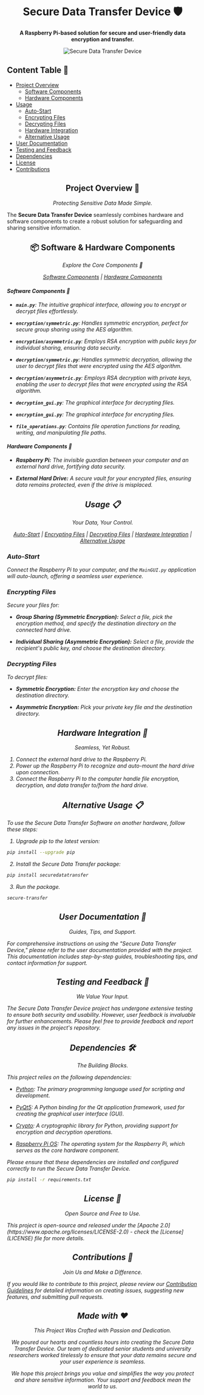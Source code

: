 <!-- Title Section -->
<h1 align="center">Secure Data Transfer Device 🛡️</h1>

<p align="center">
  <strong>A Raspberry Pi-based solution for secure and user-friendly data encryption and transfer.</strong>
</p>

<!-- Image Section -->
<p align="center">
  <img src="https://i.ibb.co/FKk2kQN/19f17e75-14ef-459a-a15d-481419ea99af-2023-10-03-07-40-05.jpg" alt="Secure Data Transfer Device">
</p>

<h2 align="left">Content Table 📑</h2>

<ul>
  <li><a href="#project-overview-">Project Overview</a>
    <ul>
      <li><a href="#software-components-">Software Components</a></li>
      <li><a href="#hardware-components-">Hardware Components</a></li>
    </ul>
  </li>
  <li><a href="#usage-">Usage</a>
    <ul>
      <li><a href="#auto-start">Auto-Start</a></li>
      <li><a href="#encrypting-files">Encrypting Files</a></li>
      <li><a href="#decrypting-files">Decrypting Files</a></li>
      <li><a href="#hardware-integration-">Hardware Integration</a></li>
      <li><a href="#alternative-usage-">Alternative Usage</a></li>
    </ul>
  </li>
  <li><a href="#user-documentation-">User Documentation</a></li>
  <li><a href="#testing-and-feedback-">Testing and Feedback</a></li>
  <li><a href="#dependencies-%EF%B8%8F">Dependencies</a></li>
  <li><a href="#license-">License</a></li>
  <li><a href="#contributions-">Contributions</a></li>
</ul>

<!-- Project Description -->
<h2 align="center" id="project-overview">Project Overview 🚀</h2>

<p align="center">
  <em>Protecting Sensitive Data Made Simple.</em>
</p>

The **Secure Data Transfer Device** seamlessly combines hardware and software components to create a robust solution for safeguarding and sharing sensitive information.

<!-- Components Section -->
<h2 align="center">📦 Software & Hardware Components</h2>

<p align="center">
  <em>Explore the Core Components 🧩</strong>
</p>

<p align="center">
  <a href="#software-components">Software Components</a> |
  <a href="#hardware-components">Hardware Components</a>
</p>

<!-- Software Components Section -->
<h4 align="left" id="software-components">Software Components 📂</h4>

- **`main.py`**: The intuitive graphical interface, allowing you to encrypt or decrypt files effortlessly.

- **`encryption/symmetric.py`**: Handles symmetric encryption, perfect for secure group sharing using the AES algorithm.

- **`encryption/asymmetric.py`**: Employs RSA encryption with public keys for individual sharing, ensuring data security.

- **`decryption/symmetric.py`**: Handles symmetric decryption, allowing the user to decrypt files that were encrypted using the AES algorithm.

- **`decryption/asymmetric.py`**: Employs RSA decryption with private keys, enabling the user to decrypt files that were encrypted using the RSA algorithm.

- **`decryption_gui.py`**: The graphical interface for decrypting files.

- **`encryption_gui.py`**: The graphical interface for encrypting files.

- **`file_operations.py`**: Contains file operation functions for reading, writing, and manipulating file paths.

<!-- Hardware Components Section -->
<h4 align="left" id="hardware-components">Hardware Components 🧰</h4>

- **_Raspberry Pi:_** The invisible guardian between your computer and an external hard drive, fortifying data security.

- **_External Hard Drive:_** A secure vault for your encrypted files, ensuring data remains protected, even if the drive is misplaced.

<!-- Usage Section -->
<h2 align="center" id="usage">Usage 📋</h2>

<p align="center">
  <em>Your Data, Your Control.</em>
</p>

<p align="center">
  <a href="#auto-start">Auto-Start</a> |
  <a href="#encrypting-files">Encrypting Files</a> |
  <a href="#decrypting-files">Decrypting Files</a> |
  <a href="#hardware-integration">Hardware Integration</a> |
  <a href="#alternative-usage">Alternative Usage</a>
</p>

<h3 id="auto-start">Auto-Start</h3>

Connect the Raspberry Pi to your computer, and the `MainGUI.py` application will auto-launch, offering a seamless user experience.

<h3 id="encrypting-files">Encrypting Files</h3>

Secure your files for:

- **Group Sharing (Symmetric Encryption):** Select a file, pick the encryption method, and specify the destination directory on the connected hard drive.

- **Individual Sharing (Asymmetric Encryption):** Select a file, provide the recipient's public key, and choose the destination directory.

<h3 id="decrypting-files">Decrypting Files</h3>

To decrypt files:

- **Symmetric Encryption:** Enter the encryption key and choose the destination directory.

- **Asymmetric Encryption:** Pick your private key file and the destination directory.

<!-- Hardware Integration Section -->
<h2 align="center" id="hardware-integration">Hardware Integration 🔌</h2>

<p align="center">
  <em>Seamless, Yet Robust.</em>
</p>

<ol>
  <li>Connect the external hard drive to the Raspberry Pi.</li>
  <li>Power up the Raspberry Pi to recognize and auto-mount the hard drive upon connection.</li>
  <li>Connect the Raspberry Pi to the computer handle file encryption, decryption, and data transfer to/from the hard drive.</li>
</ol>

<h2 align="center" id="alternative-usage">Alternative Usage 📋</h2>

To use the Secure Data Transfer Software on another hardware, follow these steps:

<ol>
  <li>Upgrade pip to the latest version:</li>
</ol>

```bash
pip install --upgrade pip
```

<ol start="2">
  <li>Install the Secure Data Transfer package:</li>
</ol>

```bash
pip install securedatatransfer
```

<ol start="3">
  <li>Run the package.</li>
</ol>

```bash
secure-transfer
```

<!-- User Documentation Section -->
<h2 align="center" id="user-documentation">User Documentation 📖</h2>
<p align="center">
  <em>Guides, Tips, and Support.</em>
</p>
For comprehensive instructions on using the "Secure Data Transfer Device," please refer to the user documentation provided with the project. This documentation includes step-by-step guides, troubleshooting tips, and contact information for support.
<!-- Testing and Feedback Section -->
<h2 align="center" id="testing-and-feedback">Testing and Feedback 🧪</h2>
<p align="center">
  <em>We Value Your Input.</em>
</p>
The Secure Data Transfer Device project has undergone extensive testing to ensure both security and usability. However, user feedback is invaluable for further enhancements. Please feel free to provide feedback and report any issues in the project's repository.
<!-- Dependencies Section -->
<h2 align="center" id="dependencies">Dependencies 🛠️</h2>
<p align="center">
  <em>The Building Blocks.</em>
</p>
This project relies on the following dependencies:

- [Python](https://www.python.org/): The primary programming language used for scripting and development.

- [PyQt5](https://pypi.org/project/PyQt5/): A Python binding for the Qt application framework, used for creating the graphical user interface (GUI).

- [Crypto](https://pypi.org/project/pycryptodome/): A cryptographic library for Python, providing support for encryption and decryption operations.

- [Raspberry Pi OS](https://www.raspberrypi.org/software/): The operating system for the Raspberry Pi, which serves as the core hardware component.

Please ensure that these dependencies are installed and configured correctly to run the Secure Data Transfer Device.

```bash
pip install -r requirements.txt
```

<!-- License Section -->
<h2 align="center" id="license">License 📜</h2>
<p align="center">
  <em>Open Source and Free to Use.</em>
</p>
This project is open-source and released under the [Apache 2.0](https://www.apache.org/licenses/LICENSE-2.0) - check the [License](LICENSE) file for more details.

<!-- Contributions Section -->
<h2 align="center" id="contributions">Contributions 🤝</h2>

<p align="center">
  <em>Join Us and Make a Difference.</em>
</p>

If you would like to contribute to this project, please review our [Contribution Guidelines](CONTRIBUTING.md) for detailed information on creating issues, suggesting new features, and submitting pull requests.

<!-- Made with Love Section -->
<h2 align="center" id="made-with-love">Made with ❤️</h2>

<p align="center">
  <em>This Project Was Crafted with Passion and Dedication.</em>
</p>

<p align="center">
  We poured our hearts and countless hours into creating the Secure Data Transfer Device. Our team of dedicated senior students and university researchers worked tirelessly to ensure that your data remains secure and your user experience is seamless.
</p>

<p align="center">
  We hope this project brings you value and simplifies the way you protect and share sensitive information. Your support and feedback mean the world to us.
</p>
